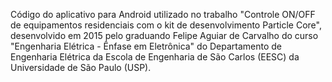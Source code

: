 Código do aplicativo para Android utilizado no trabalho "Controle ON/OFF de equipamentos residenciais com o kit de desenvolvimento Particle Core", desenvolvido em 2015 pelo graduando Felipe Aguiar de Carvalho do curso "Engenharia Elétrica - Ênfase em Eletrônica" do Departamento de Engenharia Elétrica da Escola de Engenharia de São Carlos (EESC) da Universidade de São Paulo (USP).
